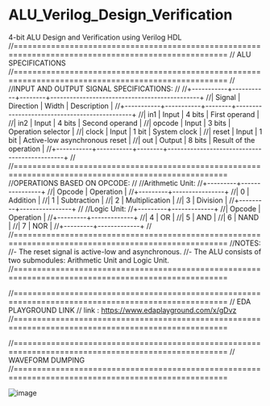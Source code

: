 # ALU_Verilog_Design_Verification
4-bit ALU Design and Verification using Verilog HDL
//====================================================================================================
//                                      ALU SPECIFICATIONS
//====================================================================================================
//
//INPUT AND OUTPUT SIGNAL SPECIFICATIONS:
//
//+-----------+-----------+--------+----------------------------------------------+
//|  Signal   | Direction |  Width |                Description                  |
//+-----------+-----------+--------+----------------------------------------------+
//| in1       | Input     | 4 bits | First operand                               |
//| in2       | Input     | 4 bits | Second operand                              |
//| opcode    | Input     | 3 bits | Operation selector                          |
//| clock     | Input     | 1 bit  | System clock                                |
//| reset     | Input     | 1 bit  | Active-low asynchronous reset               |
//| out       | Output    | 8 bits | Result of the operation                     |
//+-----------+-----------+--------+----------------------------------------------+
//
//====================================================================================================
//OPERATIONS BASED ON OPCODE:
//
//Arithmetic Unit:
//+---------+----------------+
//| Opcode  | Operation      |
//+---------+----------------+
//|   0     | Addition       |
//|   1     | Subtraction    |
//|   2     | Multiplication |
//|   3     | Division       |
//+---------+----------------+
//
//Logic Unit:
//+---------+-------------+
//| Opcode  | Operation   |
//+---------+-------------+
//|   4     | OR          |
//|   5     | AND         |
//|   6     | NAND        |
//|   7     | NOR         |
//+---------+-------------+
//
//====================================================================================================
//NOTES:
//- The reset signal is active-low and asynchronous.
//- The ALU consists of two submodules: Arithmetic Unit and Logic Unit.
//====================================================================================================

//====================================================================================================
//                          EDA PLAYGROUND LINK
//  link : https://www.edaplayground.com/x/gDvz
//====================================================================================================


//====================================================================================================
//                        WAVEFORM DUMPING
//====================================================================================================

![image](https://github.com/user-attachments/assets/6a4789c2-12c0-42b6-9b15-b8be332fa1c5)


